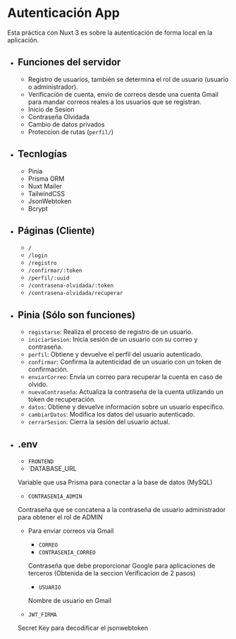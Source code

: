 # Autenticación App
Esta práctica con Nuxt 3 es sobre la autenticación de forma local en la aplicación.

+ ## Funciones del servidor
    - Registro de usuarios, también se determina el rol de usuario (usuario o administrador).
    - Verificación de cuenta, envio de correos desde una cuenta Gmail para mandar correos reales a los usuarios que se registran.
    - Inicio de Sesion
    - Contraseña Olvidada
    - Cambio de datos privados
    - Proteccion de rutas (`perfil/`)

+ ## Tecnlogías
    - Pinia
    - Prisma ORM
    - Nuxt Mailer
    - TailwindCSS
    - JsonWebtoken
    - Bcrypt

+ ## Páginas (Cliente)
    - `/`
    - `/login`
    - `/registro`
    - `/confirmar/:token`
    - `/perfil/:uuid`
    - `/contrasena-olvidada/:token`
    - `/contrasena-olvidada/recuperar`

+ ## Pinia (Sólo son funciones)
    - `registarse`: Realiza el proceso de registro de un usuario.
    - `iniciarSesion`: Inicia sesión de un usuario con su correo y contraseña.
    - `perfil`: Obtiene y devuelve el perfil del usuario autenticado.
    - `confirmar`: Confirma la autenticidad de un usuario con un token de confirmación.
    - `enviarCorreo`: Envía un correo para recuperar la cuenta en caso de olvido.
    - `nuevaContraseña`: Actualiza la contraseña de la cuenta utilizando un token de recuperación.
    - `datos`: Obtiene y devuelve información sobre un usuario específico.
    - `cambiarDatos`: Modifica los datos del usuario autenticado.
    - `cerrarSesion`: Cierra la sesión del usuario actual.

+ ## .env
    - `FRONTEND`
    - `DATABASE_URL
    
    Variable que usa Prisma para conectar a la base de datos (MySQL)
    - `CONTRASENIA_ADMIN` 
    
    Contraseña que se concatena a la contraseña de usuario administrador para obtener el rol de ADMIN
    + Para enviar correos via Gmail
        - `CORREO`
        - `CONTRASENIA_CORREO`

        Contraseña que debe proporcionar Google para aplicaciones de terceros (Obtenida de la seccion Verificacion de 2 pasos)
        - `USUARIO`

        Nombre de usuario en Gmail

    - `JWT_FIRMA`

    Secret Key para decodificar el jsonwebtoken